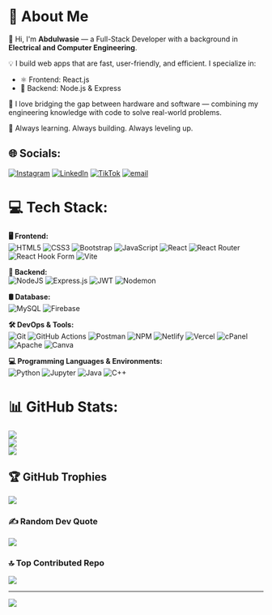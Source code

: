 # 💫 About Me

👋 Hi, I'm **Abdulwasie** — a Full-Stack Developer with a background in **Electrical and Computer Engineering**.

💡 I build web apps that are fast, user-friendly, and efficient. I specialize in:
- ⚛️ Frontend: React.js
- 🌳 Backend: Node.js & Express

🔗 I love bridging the gap between hardware and software — combining my engineering knowledge with code to solve real-world problems.

🚀 Always learning. Always building. Always leveling up.



## 🌐 Socials:
[![Instagram](https://img.shields.io/badge/Instagram-%23E4405F.svg?logo=Instagram&logoColor=white)](https://instagram.com/_abdulwasie) [![LinkedIn](https://img.shields.io/badge/LinkedIn-%230077B5.svg?logo=linkedin&logoColor=white)](https://linkedin.com/in/​abdulwasie-bahredin-629727266) [![TikTok](https://img.shields.io/badge/TikTok-%23000000.svg?logo=TikTok&logoColor=white)](https://tiktok.com/@_abdulwasie) [![email](https://img.shields.io/badge/Email-D14836?logo=gmail&logoColor=white)](mailto:wasungncom@gmail.com) 

# 💻 Tech Stack:

**🖥️ Frontend:**  
![HTML5](https://img.shields.io/badge/html5-%23E34F26.svg?style=for-the-badge&logo=html5&logoColor=white) ![CSS3](https://img.shields.io/badge/css3-%231572B6.svg?style=for-the-badge&logo=css3&logoColor=white) ![Bootstrap](https://img.shields.io/badge/bootstrap-%238511FA.svg?style=for-the-badge&logo=bootstrap&logoColor=white) ![JavaScript](https://img.shields.io/badge/javascript-%23323330.svg?style=for-the-badge&logo=javascript&logoColor=%23F7DF1E) ![React](https://img.shields.io/badge/react-%2320232a.svg?style=for-the-badge&logo=react&logoColor=%2361DAFB) ![React Router](https://img.shields.io/badge/React_Router-CA4245?style=for-the-badge&logo=react-router&logoColor=white) ![React Hook Form](https://img.shields.io/badge/React_Hook_Form-EC5990?style=for-the-badge&logo=reacthookform&logoColor=white) ![Vite](https://img.shields.io/badge/Vite-646CFF?style=for-the-badge&logo=vite&logoColor=white)

**🧠 Backend:**  
![NodeJS](https://img.shields.io/badge/node.js-6DA55F?style=for-the-badge&logo=node.js&logoColor=white) ![Express.js](https://img.shields.io/badge/express.js-%23404d59.svg?style=for-the-badge&logo=express&logoColor=%2361DAFB) ![JWT](https://img.shields.io/badge/JWT-black?style=for-the-badge&logo=jsonwebtokens&logoColor=white) ![Nodemon](https://img.shields.io/badge/Nodemon-76D04B?style=for-the-badge&logo=nodemon&logoColor=white)

**🛢️ Database:**  
![MySQL](https://img.shields.io/badge/mysql-4479A1.svg?style=for-the-badge&logo=mysql&logoColor=white) ![Firebase](https://img.shields.io/badge/Firebase-FFCA28?style=for-the-badge&logo=firebase&logoColor=black)

**🛠️ DevOps & Tools:**  
![Git](https://img.shields.io/badge/git-%23F05033.svg?style=for-the-badge&logo=git&logoColor=white) ![GitHub Actions](https://img.shields.io/badge/GitHub_Actions-2088FF?style=for-the-badge&logo=github-actions&logoColor=white) ![Postman](https://img.shields.io/badge/Postman-FF6C37?style=for-the-badge&logo=postman&logoColor=white) ![NPM](https://img.shields.io/badge/NPM-%23CB3837.svg?style=for-the-badge&logo=npm&logoColor=white) ![Netlify](https://img.shields.io/badge/Netlify-00C7B7?style=for-the-badge&logo=netlify&logoColor=white) ![Vercel](https://img.shields.io/badge/Vercel-000000?style=for-the-badge&logo=vercel&logoColor=white) ![cPanel](https://img.shields.io/badge/cPanel-E7741D?style=for-the-badge&logo=cpanel&logoColor=white) ![Apache](https://img.shields.io/badge/Apache-D22128?style=for-the-badge&logo=apache&logoColor=white) ![Canva](https://img.shields.io/badge/Canva-%2300C4CC.svg?style=for-the-badge&logo=Canva&logoColor=white)

**💻 Programming Languages & Environments:**  
![Python](https://img.shields.io/badge/Python-3776AB?style=for-the-badge&logo=python&logoColor=white) ![Jupyter](https://img.shields.io/badge/Jupyter-F37626?style=for-the-badge&logo=jupyter&logoColor=white) ![Java](https://img.shields.io/badge/Java-007396?style=for-the-badge&logo=java&logoColor=white) ![C++](https://img.shields.io/badge/C++-00599C?style=for-the-badge&logo=c%2B%2B&logoColor=white)


# 📊 GitHub Stats:
![](https://github-readme-stats.vercel.app/api?username=Abdulwasiee&theme=gruvbox&hide_border=false&include_all_commits=false&count_private=true)<br/>
![](https://nirzak-streak-stats.vercel.app/?user=Abdulwasiee&theme=gruvbox&hide_border=false)<br/>
![](https://github-readme-stats.vercel.app/api/top-langs/?username=Abdulwasiee&theme=gruvbox&hide_border=false&include_all_commits=false&count_private=true&layout=compact)

## 🏆 GitHub Trophies
![](https://github-profile-trophy.vercel.app/?username=Abdulwasiee&theme=radical&no-frame=false&no-bg=true&margin-w=4)

### ✍️ Random Dev Quote
![](https://quotes-github-readme.vercel.app/api?type=horizontal&theme=radical)

### 🔝 Top Contributed Repo
![](https://github-contributor-stats.vercel.app/api?username=Abdulwasiee&limit=5&theme=dark&combine_all_yearly_contributions=true)

---
[![](https://visitcount.itsvg.in/api?id=Abdulwasiee&icon=0&color=0)](https://visitcount.itsvg.in)

<!-- Proudly created with GPRM ( https://gprm.itsvg.in ) -->
